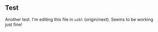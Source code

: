 ## Test

Another test.  I'm editing this file in `uzbl` (origin/next).  Seems to be working just fine!

